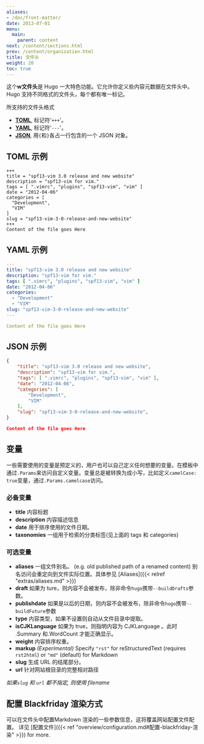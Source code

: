 ```yaml
---
aliases:
- /doc/front-matter/
date: 2013-07-01
menu:
  main:
    parent: content
next: /content/sections.html
prev: /content/organization.html
title: 文件头
weight: 20
toc: true
---
```


这个**w文件头**是 Hugo 一大特色功能。它允许你定义些内容元数据在文件头中。Hugo 支持不同格式的文件头，每个都有唯一标记。 

所支持的文件头格式

  * **[TOML][]**, 标记符'`+++`'。
  * **[YAML][]**, 标记符'`---`'。
  * **[JSON][]**, 用`{`和`}`各占一行包含的一个 JSON 对象。

[TOML]: https://github.com/toml-lang/toml "Tom's Obvious, Minimal Language"
[YAML]: http://www.yaml.org/ "YAML Ain't Markup Language"
[JSON]: http://www.json.org/ "JavaScript Object Notation"

## TOML 示例

<pre><code class="language-toml">+++
title = "spf13-vim 3.0 release and new website"
description = "spf13-vim for vim."
tags = [ ".vimrc", "plugins", "spf13-vim", "vim" ]
date = "2012-04-06"
categories = [
  "Development",
  "VIM"
]
slug = "spf13-vim-3-0-release-and-new-website"
+++
</code><code class="language-markdown">Content of the file goes Here
</code></pre>

## YAML 示例

```yaml
---
title: "spf13-vim 3.0 release and new website"
description: "spf13-vim for vim."
tags: [ ".vimrc", "plugins", "spf13-vim", "vim" ]
date: "2012-04-06"
categories:
  - "Development"
  - "VIM"
slug: "spf13-vim-3-0-release-and-new-website"
---

Content of the file goes Here
```

## JSON 示例

```json
{
    "title": "spf13-vim 3.0 release and new website",
    "description": "spf13-vim for vim.",
    "tags": [ ".vimrc", "plugins", "spf13-vim", "vim" ],
    "date": "2012-04-06",
    "categories": [
        "Development",
        "VIM"
    ],
    "slug": "spf13-vim-3-0-release-and-new-website",
}

Content of the file goes Here
```

## 变量

一些需要使用的变量是预定义的，用户也可以自己定义任何想要的变量。在模板中通过`.Params`来访问自定义变量。变量总是被转换为成小写，比如定义`camelCase: true`变量，通过`.Params.camelcase`访问。

### 必备变量

* **title** 内容标题
* **description** 内容描述信息
* **date** 用于排序使用的文件日期。
* **taxonomies** 一组用于检索的分类标签(见上面的 tags 和 categories)

### 可选变量

* **aliases**  一组文件别名。
              (e.g. old published path of a renamed content)
              别名访问会重定向到文件实际位置。具体参见 [Aliases]({{< relref "extras/aliases.md" >}})
* **draft** 如果为 ture，则内容不会被发布，除非命令`hugo`携带`--buildDrafts`参数。
* **publishdate** 如果是以后的日期，则内容不会被发布，除非命令`hugo`携带`--buildFuture`参数
* **type** 内容类型，如果不设置则自动从文件目录中提取。
* **isCJKLanguage** 如果为 true，则指明内容为 CJKLanguage 。此时 .Summary 和.WordCount 才能正确显示。
* **weight** 内容排序权重。
* **markup** *(Experimental)* Specify `"rst"` for reStructuredText (requires
            `rst2html`) or `"md"` (default) for Markdown
* **slug** 生成 URL 的结尾部分。
* **url** 针对网站根目录的完整相对路径<br>

*如果`slug` 和 `url` 都不指定, 则使用 filename*

## 配置 Blackfriday 渲染方式

可以在文件头中配置Markdown 渲染的一些参数信息，这将覆盖网站配置文件配置。
详见 [配置文件]({{< ref "overview/configuration.md#配置-blackfriday-渲染" >}}) for more.

